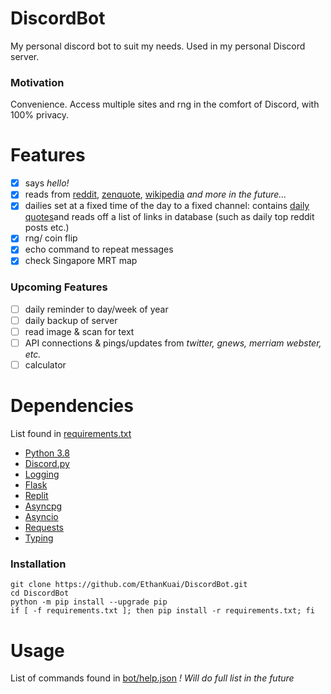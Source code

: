 # DiscordBot

My personal discord bot to suit my needs. Used in my personal Discord server.

### Motivation

Convenience. Access multiple sites and rng in the comfort of Discord, with 100% privacy.

# Features

- [x] says *hello!*
- [x] reads from [reddit](https://www.reddit.com/), [zenquote](https://zenquotes.io/), [wikipedia](https://en.wikipedia.org/) *and more in the future...*
- [x] dailies set at a fixed time of the day to a fixed channel: contains [daily quotes](https://zenquotes.io/api/today)and reads off a list of links in database (such as daily top reddit posts etc.)
- [x] rng/ coin flip
- [x] echo command to repeat messages
- [x] check Singapore MRT map

### Upcoming Features

- [ ] daily reminder to day/week of year
- [ ] daily backup of server
- [ ] read image & scan for text
- [ ] API connections & pings/updates from *twitter, gnews, merriam webster, etc.*
- [ ] calculator

# Dependencies

List found in [requirements.txt](https://github.com/EthanKuai/DiscordBot/blob/main/requirements.txt)
+ [Python 3.8](https://www.python.org/downloads/release/python-383/)
+ [Discord.py](https://pypi.org/project/discord.py/)
+ [Logging](https://pypi.org/project/logging/)
+ [Flask](https://pypi.org/project/Flask/)
+ [Replit](https://pypi.org/project/replit/)
+ [Asyncpg](https://pypi.org/project/asyncpg/)
+ [Asyncio](https://pypi.org/project/asyncio/)
+ [Requests](https://pypi.org/project/requests/)
+ [Typing](https://pypi.org/project/typing/)

### Installation

	git clone https://github.com/EthanKuai/DiscordBot.git
	cd DiscordBot
	python -m pip install --upgrade pip
 	if [ -f requirements.txt ]; then pip install -r requirements.txt; fi

# Usage

List of commands found in [bot/help.json](https://github.com/EthanKuai/DiscordBot/blob/main/bot/help.json)
*! Will do full list in the future*
